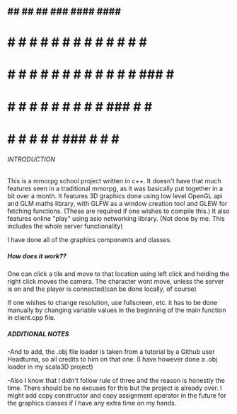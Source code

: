 
##        ##  ##       ##      ###     ####   ####       ####
#  #     # #  # #     # #    #     #   #   #  #   #    #    
#   #   #  #  #  #   #  #   #       #  #   #  # ###   #    ###
#    # #   #  #   # #   #    #     #   ###    #        #     #
#     #    #  #    #    #      ###     #  #   #          ###


###### INTRODUCTION ##############

This is a mmorpg school project written in c++. It doesn't have that much features seen in a traditional mmorpg, as it was basically put together in a bit over a month.
It features 3D graphics done using low level OpenGL api and GLM maths library, with GLFW as a window creation tool and GLEW for fetching functions. (These are required if one wishes to compile this.)
It also features online "play" using asio networking library. (Not done by me. This includes the whole server functionality)

I have done all of the graphics components and classes.

##### How does it work??  #######
One can click a tile and move to that location using left click and holding the right click moves the camera. The character wont move, unless the server is on and the player is connected(can be done locally, of course)

If one wishes to change resolution, use fullscreen, etc. it has to be done manually by changing variable values in the beginning of the main function in client.cpp file.

##### ADDITIONAL NOTES #########
-And to add, the .obj file loader is taken from a tutorial by a Github user Headturna, so all credits to him on that one. (I have however done a .obj loader in my scala3D project)

-Also I know that I didn't follow rule of three and the reason is honestly the time. There should be no excuses for this but the project is already over. I might add copy constructor and copy assignment operator in the future for the graphics classes if I have any extra time on my hands.
